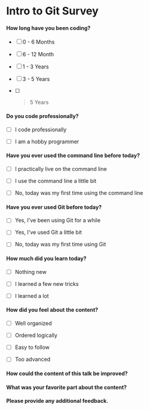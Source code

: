 # Intro to Git Survey

#### How long have you been coding?

- [ ] 0 - 6 Months
- [ ] 6 - 12 Month
- [ ] 1 - 3 Years
- [ ] 3 - 5 Years
- [ ] > 5 Years


#### Do you code professionally?

- [ ] I code professionally
- [ ] I am a hobby programmer


#### Have you ever used the command line before today?

- [ ] I practically live on the command line
- [ ] I use the command line a little bit
- [ ] No, today was my first time using the command line


#### Have you ever used Git before today?

- [ ] Yes, I've been using Git for a while
- [ ] Yes, I've used Git a little bit
- [ ] No, today was my first time using Git


#### How much did you learn today?

- [ ] Nothing new
- [ ] I learned a few new tricks
- [ ] I learned a lot


#### How did you feel about the content?

- [ ] Well organized
- [ ] Ordered logically
- [ ] Easy to follow
- [ ] Too advanced


#### How could the content of this talk be improved?




#### What was your favorite part about the content?




#### Please provide any additional feedback.




 
